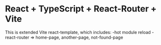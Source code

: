 # React + TypeScript + React-Router + Vite

This is extended Vite react-template, which includes:
-hot module reload
-react-router => home-page, another-page, not-found-page
